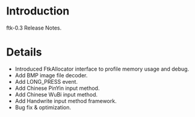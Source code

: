 # Introduction #

ftk-0.3 Release Notes.


# Details #

  * Introduced FtkAllocator interface to profile memory usage and debug.
  * Add BMP image file decoder.
  * Add LONG\_PRESS event.
  * Add Chinese PinYin input method.
  * Add Chinese WuBi input method.
  * Add Handwrite input method framework.
  * Bug fix & optimization.